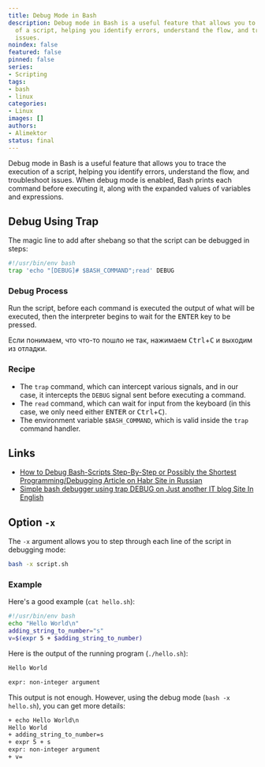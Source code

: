 ```yaml
---
title: Debug Mode in Bash
description: Debug mode in Bash is a useful feature that allows you to trace the execution
  of a script, helping you identify errors, understand the flow, and troubleshoot
  issues.
noindex: false
featured: false
pinned: false
series:
- Scripting
tags:
- bash
- linux
categories:
- Linux
images: []
authors:
- Alimektor
status: final
---
```



Debug mode in Bash is a useful feature that allows you to trace the execution of a script, helping you identify errors, understand the flow, and troubleshoot issues. When debug mode is enabled, Bash prints each command before executing it, along with the expanded values of variables and expressions.

## Debug Using Trap ##

The magic line to add after shebang so that the script can be debugged in steps:

```bash
#!/usr/bin/env bash
trap 'echo "[DEBUG]# $BASH_COMMAND";read' DEBUG
```

### Debug Process ###

Run the script, before each command is executed the output of what will be executed, then the interpreter begins to wait for the <kbd>ENTER</kbd> key to be pressed.

Если понимаем, что что-то пошло не так, нажимаем <kbd>Ctrl</kbd>+<kbd>C</kbd> и выходим из отладки.

### Recipe ###

- The `trap` command, which can intercept various signals, and in our case, it intercepts the `DEBUG` signal sent before executing a command.
- The `read` command, which can wait for input from the keyboard (in this case, we only need either <kbd>ENTER</kbd> or <kbd>Ctrl</kbd>+<kbd>C</kbd>).
- The environment variable `$BASH_COMMAND`, which is valid inside the `trap` command handler.

## Links ##

- [How to Debug Bash-Scripts Step-By-Step or Possibly the Shortest Programming/Debugging Article on Habr Site in Russian](https://habr.com/ru/post/666982/)
- [Simple bash debugger using trap DEBUG on Just another IT blog Site In English](https://selivan.github.io/2022/05/21/bash-debug.html)

## Option `-x` ##

The `-x` argument allows you to step through each line of the script in debugging mode:

```bash
bash -x script.sh
```

### Example ###

Here's a good example (`cat hello.sh`):

```bash
#!/usr/bin/env bash
echo "Hello World\n"
adding_string_to_number="s"
v=$(expr 5 + $adding_string_to_number)
```

Here is the output of the running program (`./hello.sh`):

```txt
Hello World

expr: non-integer argument
```

This output is not enough. However, using the debug mode (`bash -x hello.sh`), you can get more details:

```txt
+ echo Hello World\n
Hello World
+ adding_string_to_number=s
+ expr 5 + s
expr: non-integer argument
+ v=
```
